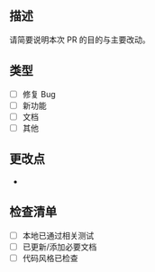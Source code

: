 ## 描述

请简要说明本次 PR 的目的与主要改动。

## 类型
- [ ] 修复 Bug
- [ ] 新功能
- [ ] 文档
- [ ] 其他

## 更改点
- 

## 检查清单
- [ ] 本地已通过相关测试
- [ ] 已更新/添加必要文档
- [ ] 代码风格已检查
